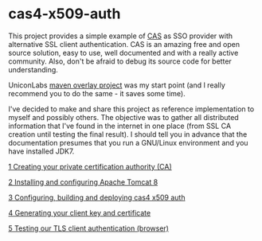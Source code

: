 # cas4-x509-auth

This project provides a simple example of [CAS](https://jasig.github.io/cas/4.0.x/index.html) as SSO provider with alternative SSL client authentication. CAS is an amazing free and open source solution, easy to use, well documented and with a really active community. Also, don't be afraid to debug its source code for better understanding.

UniconLabs [maven overlay project](https://github.com/UniconLabs/simple-cas4-overlay-template) was my start point (and I really recommend you to do the same - it saves some time).

I've decided to make and share this project as reference implementation to myself and possibly others. The objective was to gather all distributed information that I've found in the internet in one place (from SSL CA creation until testing the final result). I should tell you in advance that the documentation presumes that you run a GNU/Linux environment and you have installed JDK7.

[1 Creating your private certification authority (CA)](https://github.com/paulobichara/cas4-x509-auth/wiki/1---Creating-your-private-certification-authority-(CA))

[2 Installing and configuring Apache Tomcat 8](https://github.com/paulobichara/cas4-x509-auth/wiki/2---Installing-and-configuring-Apache-Tomcat-8)

[3 Configuring, building and deploying cas4 x509 auth](https://github.com/paulobichara/cas4-x509-auth/wiki/3---Configuring,-building-and-deploying-cas4-x509-auth)

[4 Generating your client key and certificate](https://github.com/paulobichara/cas4-x509-auth/wiki/4--Generating-your-client-key-and-certificate)

[5 Testing our TLS client authentication (browser)](https://github.com/paulobichara/cas4-x509-auth/wiki/5---Testing-our-TLS-client-authentication-(browser))

